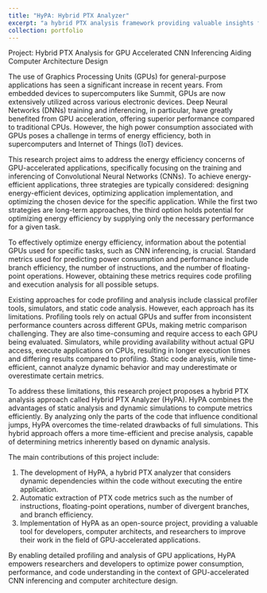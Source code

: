 ```yaml
---
title: "HyPA: Hybrid PTX Analyzer"
excerpt: "a hybrid PTX analysis framework providing valuable insights for computer architecture design"
collection: portfolio
---
```


Project: Hybrid PTX Analysis for GPU Accelerated CNN Inferencing Aiding Computer Architecture Design

The use of Graphics Processing Units (GPUs) for general-purpose applications has seen a significant increase in recent years. From embedded devices to supercomputers like Summit, GPUs are now extensively utilized across various electronic devices. Deep Neural Networks (DNNs) training and inferencing, in particular, have greatly benefited from GPU acceleration, offering superior performance compared to traditional CPUs. However, the high power consumption associated with GPUs poses a challenge in terms of energy efficiency, both in supercomputers and Internet of Things (IoT) devices.

This research project aims to address the energy efficiency concerns of GPU-accelerated applications, specifically focusing on the training and inferencing of Convolutional Neural Networks (CNNs). To achieve energy-efficient applications, three strategies are typically considered: designing energy-efficient devices, optimizing application implementation, and optimizing the chosen device for the specific application. While the first two strategies are long-term approaches, the third option holds potential for optimizing energy efficiency by supplying only the necessary performance for a given task.

To effectively optimize energy efficiency, information about the potential GPUs used for specific tasks, such as CNN inferencing, is crucial. Standard metrics used for predicting power consumption and performance include branch efficiency, the number of instructions, and the number of floating-point operations. However, obtaining these metrics requires code profiling and execution analysis for all possible setups.

Existing approaches for code profiling and analysis include classical profiler tools, simulators, and static code analysis. However, each approach has its limitations. Profiling tools rely on actual GPUs and suffer from inconsistent performance counters across different GPUs, making metric comparison challenging. They are also time-consuming and require access to each GPU being evaluated. Simulators, while providing availability without actual GPU access, execute applications on CPUs, resulting in longer execution times and differing results compared to profiling. Static code analysis, while time-efficient, cannot analyze dynamic behavior and may underestimate or overestimate certain metrics.

To address these limitations, this research project proposes a hybrid PTX analysis approach called Hybrid PTX Analyzer (HyPA). HyPA combines the advantages of static analysis and dynamic simulations to compute metrics efficiently. By analyzing only the parts of the code that influence conditional jumps, HyPA overcomes the time-related drawbacks of full simulations. This hybrid approach offers a more time-efficient and precise analysis, capable of determining metrics inherently based on dynamic analysis.

The main contributions of this project include:

1. The development of HyPA, a hybrid PTX analyzer that considers dynamic dependencies within the code without executing the entire application.
2. Automatic extraction of PTX code metrics such as the number of instructions, floating-point operations, number of divergent branches, and branch efficiency.
3. Implementation of HyPA as an open-source project, providing a valuable tool for developers, computer architects, and researchers to improve their work in the field of GPU-accelerated applications.

By enabling detailed profiling and analysis of GPU applications, HyPA empowers researchers and developers to optimize power consumption, performance, and code understanding in the context of GPU-accelerated CNN inferencing and computer architecture design.